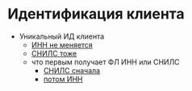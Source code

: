 # Идентификация клиента

- Уникальный ИД клиента
  - [ИНН не меняется](https://www.nalog.gov.ru/rn23/news/activities_fts/4250638/)
  - [СНИЛС тоже](https://pfr.gov.ru/branches/tver/news~2017/02/28/130860#:~:text=%D0%A1%D1%82%D1%80%D0%B0%D1%85%D0%BE%D0%B2%D0%BE%D0%B9%20%D0%BD%D0%BE%D0%BC%D0%B5%D1%80%20%D0%B8%D0%BD%D0%B4%D0%B8%D0%B2%D0%B8%D0%B4%D1%83%D0%B0%D0%BB%D1%8C%D0%BD%D0%BE%D0%B3%D0%BE%20%D0%BB%D0%B8%D1%86%D0%B5%D0%B2%D0%BE%D0%B3%D0%BE%20%D1%81%D1%87%D0%B5%D1%82%D0%B0,%D1%83%D1%82%D0%B5%D1%80%D1%8F%D0%BD%D0%BE%2C%20%D1%82%D0%BE%20%D0%B5%D0%B3%D0%BE%20%D0%BD%D0%B5%D0%BE%D0%B1%D1%85%D0%BE%D0%B4%D0%B8%D0%BC%D0%BE%20%D0%B2%D0%BE%D1%81%D1%81%D1%82%D0%B0%D0%BD%D0%BE%D0%B2%D0%B8%D1%82%D1%8C)
  - что первым получает ФЛ ИНН или СНИЛС
    - [СНИЛС сначала](https://pensiya.veb.ru/straxovaya-pensiya/snils/#:~:text=%D0%A1%D0%B5%D0%B3%D0%BE%D0%B4%D0%BD%D1%8F%20%D0%A1%D0%9D%D0%98%D0%9B%D0%A1%20%E2%80%93%20%D1%8D%D1%82%D0%BE,%D0%BA%D0%B0%D0%B6%D0%B4%D0%BE%D0%B3%D0%BE%20%D0%B6%D0%B8%D1%82%D0%B5%D0%BB%D1%8F%20%D0%A0%D0%BE%D1%81%D1%81%D0%B8%D0%)
    - [потом ИНН](https://mfc74.ru/bankrotstvo/pravila-prisvoeniya-inn-fizicheskomu-litsu.html#:~:text=%D0%9A%D0%BE%D0%B3%D0%B4%D0%B0%20%D0%BD%D1%83%D0%B6%D0%BD%D0%BE%20%D0%BF%D0%BE%D0%BB%D1%83%D1%87%D0%B0%D1%82%D1%8C,%D0%BE%D1%84%D0%BE%D1%80%D0%BC%D0%BB%D1%8F%D1%82%D1%8C%20%D0%BD%D0%BE%D0%BC%D0%B5%D1%80%20%D0%BD%D0%B0%D0%BB%D0%BE%D0%B3%D0%BE%D0%BF%D0%BB%D0%B0%D1%82%D0%B5%D0%BB%D1%8C%D1%89%D0%B8%D0%BA%D0%B0)